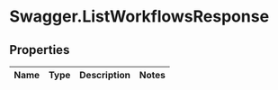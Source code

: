 # Swagger.ListWorkflowsResponse

## Properties
Name | Type | Description | Notes
------------ | ------------- | ------------- | -------------



